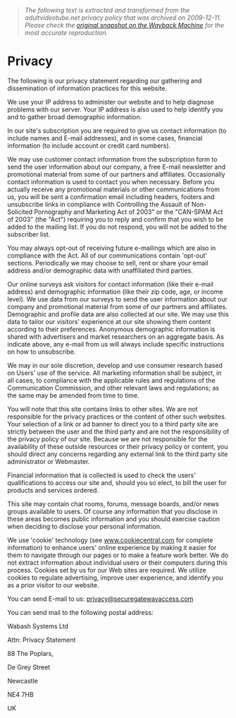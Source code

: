 > *The following text is extracted and transformed from the adultvideotube.net privacy policy that was archived on 2009-12-11. Please check the [original snapshot on the Wayback Machine](https://web.archive.org/web/20091211211639id_/http%3A//cs.securegatewayaccess.com/privacy.html) for the most accurate reproduction.*

# Privacy

The following is our privacy statement regarding our gathering and dissemination of information practices for this website.

We use your IP address to administer our website and to help diagnose problems with our server. Your IP address is also used to help identify you and to gather broad demographic information.

In our site's subscription you are required to give us contact information (to include names and E-mail addresses), and in some cases, financial information (to include account or credit card numbers).

We may use customer contact information from the subscription form to send the user information about our company, a free E-mail newsletter and promotional material from some of our partners and affiliates. Occasionally contact information is used to contact you when necessary. Before you actually receive any promotional materials or other communications from us, you will be sent a confirmation email including headers, footers and unsubscribe links in compliance with Controlling the Assault of Non-Solicited Pornography and Marketing Act of 2003" or the "CAN-SPAM Act of 2003" (the "Act") requiring you to reply and confirm that you wish to be added to the mailing list. If you do not respond, you will not be added to the subscriber list.

You may always opt-out of receiving future e-mailings which are also in compliance with the Act. All of our communications contain 'opt-out' sections. Periodically we may choose to sell, rent or share your email address and/or demographic data with unaffiliated third parties.

Our online surveys ask visitors for contact information (like their e-mail address) and demographic information (like their zip code, age, or income level). We use data from our surveys to send the user information about our company and promotional material from some of our partners and affiliates. Demographic and profile data are also collected at our site. We may use this data to tailor our visitors' experience at our site showing them content according to their preferences. Anonymous demographic information is shared with advertisers and market researchers on an aggregate basis. As indicate above, any e-mail from us will always include specific instructions on how to unsubscribe.

We may in our sole discretion, develop and use consumer research based on Users' use of the service. All marketing information shall be subject, in all cases, to compliance with the applicable rules and regulations of the Communication Commission, and other relevant laws and regulations; as the same may be amended from time to time.

You will note that this site contains links to other sites. We are not responsible for the privacy practices or the content of other such websites. Your selection of a link or ad banner to direct you to a third party site are strictly between the user and the third party and are not the responsibility of the privacy policy of our site. Because we are not responsible for the availability of these outside resources or their privacy policy or content, you should direct any concerns regarding any external link to the third party site administrator or Webmaster.

Financial information that is collected is used to check the users' qualifications to access our site and, should you so elect, to bill the user for products and services ordered.

This site may contain chat rooms, forums, message boards, and/or news groups available to users. Of course any information that you disclose in these areas becomes public information and you should exercise caution when deciding to disclose your personal information.

We use 'cookie' technology (see www.cookiecentral.com for complete information) to enhance users' online experience by making it easier for them to navigate through our pages or to make a feature work better. We do not extract information about individual users or their computers during this process. Cookies set by us for our Web sites are required. We utilize cookies to regulate advertising, improve user experience, and identify you as a prior visitor to our website.

You can send E-mail to us: privacy@securegatewayaccess.com

You can send mail to the following postal address:

Wabash Systems Ltd

Attn: Privacy Statement

88 The Poplars,

De Grey Street

Newcastle

NE4 7HB

UK
